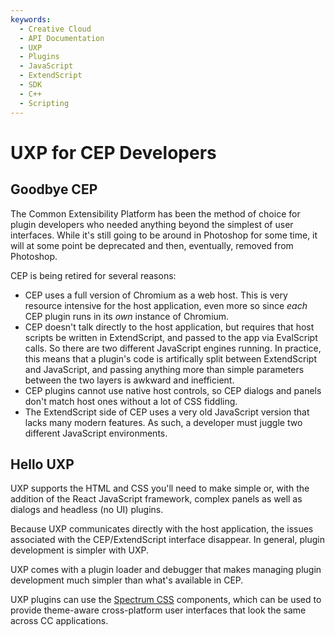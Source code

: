 ```yaml
---
keywords:
  - Creative Cloud
  - API Documentation
  - UXP
  - Plugins
  - JavaScript
  - ExtendScript
  - SDK
  - C++
  - Scripting
---
```


# UXP for CEP Developers

## Goodbye CEP

The Common Extensibility Platform has been the method of choice for plugin developers who needed anything beyond the simplest of user interfaces. While it's still going to be around in Photoshop for some time, it will at some point be deprecated and then, eventually, removed from Photoshop.

CEP is being retired for several reasons:

* CEP uses a full version of Chromium as a web host. This is very resource intensive for the host application, even more so since _each_ CEP plugin runs in its _own_ instance of Chromium.
* CEP doesn't talk directly to the host application, but requires that host scripts be written in ExtendScript, and passed to the app via EvalScript calls. So there are two different JavaScript engines running. In practice, this means that a plugin's code is artifically split between ExtendScript and JavaScript, and passing anything more than simple parameters between the two layers is awkward and inefficient.
* CEP plugins cannot use native host controls, so CEP dialogs and panels don't match host ones without a lot of CSS fiddling.
* The ExtendScript side of CEP uses a very old JavaScript version that lacks many modern features. As such, a developer must juggle two different JavaScript environments.

## Hello UXP
UXP supports the HTML and CSS you'll need to make simple or, with the addition of the React JavaScript framework, complex panels as well as dialogs and headless (no UI) plugins.

Because UXP communicates directly with the host application, the issues associated with the CEP/ExtendScript interface disappear. In general, plugin development is simpler with UXP.

UXP comes with a plugin loader and debugger that makes managing plugin development much simpler than what's available in CEP.

UXP plugins can use the [Spectrum CSS](https://opensource.adobe.com/spectrum-css/) components, which can be used to provide theme-aware cross-platform user interfaces that look the same across CC applications.